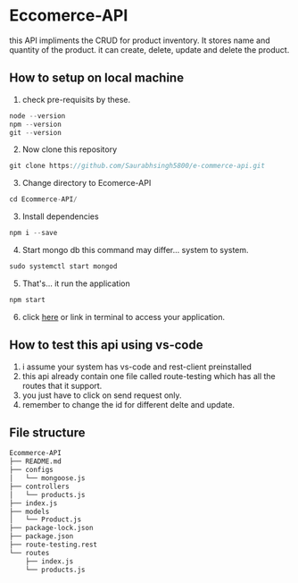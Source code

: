 # Eccomerce-API 
this API impliments the CRUD for product inventory. It stores name and quantity of the product. it can create, delete, update and delete the product. 
## How to setup on local machine

1. check pre-requisits by these.
```go
node --version
npm --version
git --version
```
2. Now clone this repository
```go
git clone https://github.com/Saurabhsingh5800/e-commerce-api.git
```
3. Change directory to Ecomerce-API
```go
cd Ecommerce-API/
```

3. Install dependencies
```go
npm i --save
```
4. Start mongo db this command may differ... system to system.
```go
sudo systemctl start mongod
```
5. That's... it  run the application
```go
npm start
```
6. click [here](http://localhost:4000) or link in terminal to access your application.

## How to test this api using vs-code
1. i assume your system has vs-code and rest-client preinstalled
2. this api already contain one file called route-testing which has all the routes that it support.
3. you just have to click on send request only.
4. remember to change the id for different delte and update.

## File structure
```sh
Ecommerce-API
├── README.md   
├── configs 
│   └── mongoose.js
├── controllers
│   └── products.js
├── index.js   
├── models 
│   └── Product.js 
├── package-lock.json  
├── package.json   
├── route-testing.rest 
└── routes 
    ├── index.js   
    └── products.js
```


